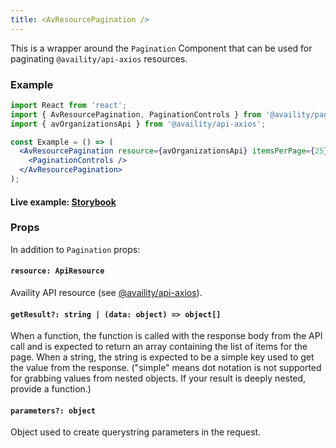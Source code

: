 ```yaml
---
title: <AvResourcePagination />
---
```


This is a wrapper around the `Pagination` Component that can be used for paginating `@availity/api-axios` resources.

### Example

```jsx
import React from 'react';
import { AvResourcePagination, PaginationControls } from '@availity/pagination';
import { avOrganizationsApi } from '@availity/api-axios';

const Example = () => (
  <AvResourcePagination resource={avOrganizationsApi} itemsPerPage={25}>
    <PaginationControls />
  </AvResourcePagination>
);
```

#### Live example: <a href="https://availity.github.io/availity-react/storybook/?path=/story/bootstrap-components-pagination--av-resource"> Storybook</a>

### Props

In addition to `Pagination` props:

#### `resource: ApiResource`

Availity API resource (see [@availity/api-axios](https://github.com/Availity/sdk-js/tree/master/packages/api-axios)).

#### `getResult?: string | (data: object) => object[]`

When a function, the function is called with the response body from the API call and is expected to return an array containing the list of items for the page. When a string, the string is expected to be a simple key used to get the value from the response. ("simple" means dot notation is not supported for grabbing values from nested objects. If your result is deeply nested, provide a function.)

#### `parameters?: object`

Object used to create querystring parameters in the request.
